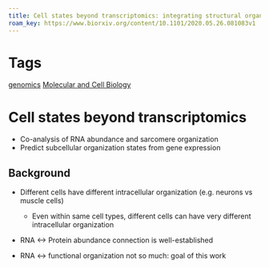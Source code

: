 ```yaml
---
title: Cell states beyond transcriptomics: integrating structural organization and gene expression in hiPSC-derived cardiomyocytes
roam_key: https://www.biorxiv.org/content/10.1101/2020.05.26.081083v1
---
```


# Tags
[genomics](20201206103604-genomics_wikipedia) [Molecular and Cell Biology](20201206104011-molecular_and_cell_biology) 

# Cell states beyond transcriptomics

- Co-analysis of RNA abundance and sarcomere organization
- Predict subcellular organization states from gene expression

## Background

- Different cells have different intracellular organization (e.g. neurons vs muscle cells)
  - Even within same cell types, different cells can have very different intracellular organization

- RNA <-> Protein abundance connection is well-established
- RNA <-> functional organization not so much: goal of this work
